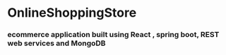 # OnlineShoppingStore
### ecommerce application built using React , spring boot, REST web services and MongoDB
